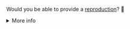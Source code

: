 Would you be able to provide a [reproduction](https://nuxt.com/docs/community/reporting-bugs/#create-a-minimal-reproduction)? 🙏

<details>
<summary>More info</summary>

### Why do I need to provide a reproduction?

Reproductions make it possible for us to triage and fix issues quickly with a relatively small team. It helps us discover the source of the problem, and also can reveal assumptions you or we might be making.

### What will happen?

If you've provided a reproduction, we'll remove the label and try to reproduce the issue. If we can, we'll mark it as a bug and prioritise it based on its severity and how many people we think it might affect.

If `needs reproduction` labeled issues don't receive any substantial activity (e.g., new comments featuring a reproduction link), we'll close them. That's not because we don't care! At any point, feel free to comment with a reproduction and we'll reopen it.

### How can I create a reproduction?

We have a template for starting with a minimal reproduction:

👉 https://stackblitz.com/github/nuxt/fonts/tree/main/example

A public GitHub repository is also perfect. 👌

Please ensure that the reproduction is as **minimal** as possible. See more details [in our guide](https://nuxt.com/docs/community/reporting-bugs/#create-a-minimal-reproduction).

You might also find these other articles interesting and/or helpful:

- [The Importance of Reproductions](https://antfu.me/posts/why-reproductions-are-required)
- [How to Generate a Minimal, Complete, and Verifiable Example](https://stackoverflow.com/help/mcve)

</details>
